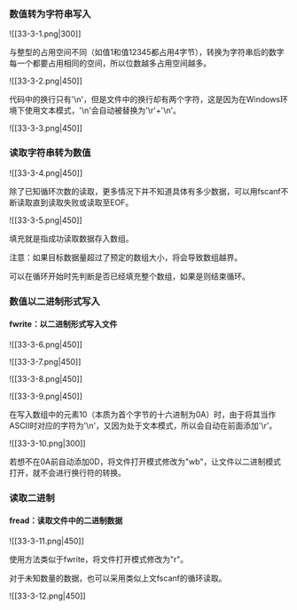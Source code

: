 ### 数值转为字符串写入

![[33-3-1.png|300]]

与整型的占用空间不同（如值1和值12345都占用4字节），转换为字符串后的数字每一个都要占用相同的空间，所以位数越多占用空间越多。

![[33-3-2.png|450]]

代码中的换行只有'\n'，但是文件中的换行却有两个字符，这是因为在Windows环境下使用文本模式，'\n'会自动被替换为'\r'+'\n'。

![[33-3-3.png|450]]

### 读取字符串转为数值

![[33-3-4.png|450]]

除了已知循环次数的读取，更多情况下并不知道具体有多少数据，可以用fscanf不断读取直到读取失败或读取至EOF。

![[33-3-5.png|450]]

填充就是指成功读取数据存入数组。

注意：如果目标数据量超过了预定的数组大小，将会导致数组越界。

可以在循环开始时先判断是否已经填充整个数组，如果是则结束循环。

### 数值以二进制形式写入

#### fwrite：以二进制形式写入文件

![[33-3-6.png|450]]

![[33-3-7.png|450]]

![[33-3-8.png|450]]

![[33-3-9.png|450]]

在写入数组中的元素10（本质为首个字节的十六进制为0A）时，由于将其当作ASCII时对应的字符为'\n'，又因为处于文本模式，所以会自动在前面添加'\r'。

![[33-3-10.png|300]]

若想不在0A前自动添加0D，将文件打开模式修改为"wb"，让文件以二进制模式打开，就不会进行换行符的转换。

### 读取二进制

#### fread：读取文件中的二进制数据

![[33-3-11.png|450]]

使用方法类似于fwrite，将文件打开模式修改为"r"。

对于未知数量的数据，也可以采用类似上文fscanf的循环读取。

![[33-3-12.png|450]]